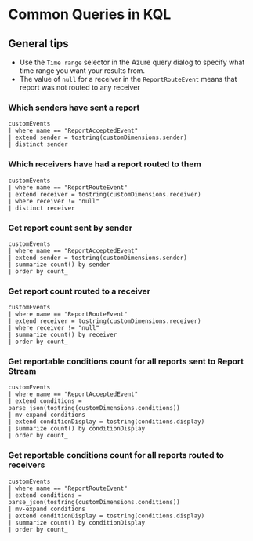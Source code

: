 # Common Queries in KQL

## General tips
- Use the `Time range` selector in the Azure query dialog to specify what time range
you want your results from.
- The value of `null` for a receiver in the `ReportRouteEvent` means that report was not routed to any receiver

### Which senders have sent a report
```
customEvents
| where name == "ReportAcceptedEvent"
| extend sender = tostring(customDimensions.sender)
| distinct sender
```

### Which receivers have had a report routed to them
```
customEvents
| where name == "ReportRouteEvent"
| extend receiver = tostring(customDimensions.receiver)
| where receiver != "null"
| distinct receiver
```

### Get report count sent by sender
```
customEvents
| where name == "ReportAcceptedEvent"
| extend sender = tostring(customDimensions.sender)
| summarize count() by sender 
| order by count_
```

### Get report count routed to a receiver
```
customEvents
| where name == "ReportRouteEvent"
| extend receiver = tostring(customDimensions.receiver)
| where receiver != "null"
| summarize count() by receiver 
| order by count_
```

### Get reportable conditions count for all reports sent to Report Stream
```
customEvents
| where name == "ReportAcceptedEvent"
| extend conditions = parse_json(tostring(customDimensions.conditions))
| mv-expand conditions
| extend conditionDisplay = tostring(conditions.display)
| summarize count() by conditionDisplay
| order by count_
```

### Get reportable conditions count for all reports routed to receivers
```
customEvents
| where name == "ReportRouteEvent"
| extend conditions = parse_json(tostring(customDimensions.conditions))
| mv-expand conditions
| extend conditionDisplay = tostring(conditions.display)
| summarize count() by conditionDisplay
| order by count_
```